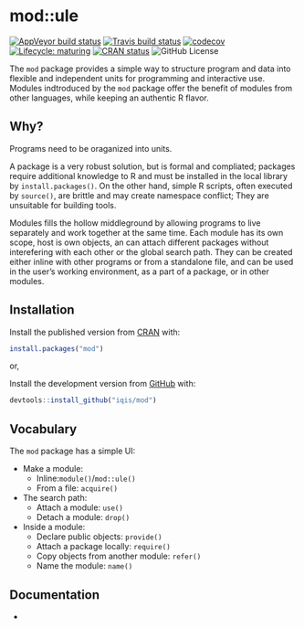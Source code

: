 
<!-- README.md is generated from README.Rmd. Please edit that file -->

# mod::ule

<!-- badges: start -->

[![AppVeyor build
status](https://ci.appveyor.com/api/projects/status/github/iqis/mod?branch=master&svg=true)](https://ci.appveyor.com/project/iqis/mod)
[![Travis build
status](https://travis-ci.org/iqis/mod.svg?branch=master)](https://travis-ci.org/iqis/mod)
[![codecov](https://codecov.io/gh/iqis/mod/branch/master/graph/badge.svg)](https://codecov.io/gh/iqis/mod)
[![Lifecycle:
maturing](https://img.shields.io/badge/lifecycle-maturing-blue.svg)](https://www.tidyverse.org/lifecycle/#maturing)
[![CRAN
status](https://www.r-pkg.org/badges/version/mod)](https://cran.r-project.org/package=mod)
![GitHub License](https://img.shields.io/github/license/iqis/mod)

<!-- badges: end -->

The `mod` package provides a simple way to structure program and data
into flexible and independent units for programming and interactive use.
Modules indtroduced by the `mod` package offer the benefit of modules
from other languages, while keeping an authentic R flavor.

## Why?

Programs need to be oraganized into units.

A package is a very robust solution, but is formal and compliated;
packages require additional knowledge to R and must be installed in the
local library by `install.packages()`. On the other hand, simple R
scripts, often executed by `source()`, are brittle and may create
namespace conflict; They are unsuitable for building tools.

Modules fills the hollow middleground by allowing programs to live
separately and work together at the same time. Each module has its own
scope, host is own objects, an can attach different packages without
interefering with each other or the global search path. They can be
created either inline with other programs or from a standalone file, and
can be used in the user’s working environment, as a part of a package,
or in other modules.

## Installation

Install the published version from
[CRAN](https://CRAN.R-project.org/package=mod) with:

``` r
install.packages("mod")
```

or,

Install the development version from [GitHub](https://github.com/) with:

``` r
devtools::install_github("iqis/mod")
```

## Vocabulary

The `mod` package has a simple UI:

  - Make a module:
      - Inline:`module()`/`mod::ule()`
      - From a file: `acquire()`
  - The search path:
      - Attach a module: `use()`
      - Detach a module: `drop()`
  - Inside a module:
      - Declare public objects: `provide()`
      - Attach a package locally: `require()`
      - Copy objects from another module: `refer()`
      - Name the module: `name()`

## Documentation

  -
